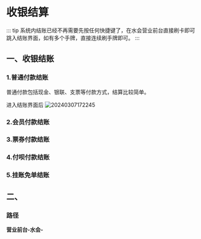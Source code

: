 # 收银结算
::: tip
系统内结账已经不再需要先按任何快捷键了，在水会营业前台直接刷卡即可跳入结账界面，如有多个手牌，直接连续刷手牌即可。
:::
## 一、收银结账
### 1.普通付款结账
普通付款包括现金、银联、支票等付款方式，结算比较简单。

进入结账界面后
![20240307172245](https://wiki-cdsoft.oss-cn-hangzhou.aliyuncs.com/20240307172245.png)


### 2.会员付款结账

### 3.票券付款结账

### 4.付呗付款结账

### 5.挂账免单结账



## 二、
### 路径
**营业前台-水会-**